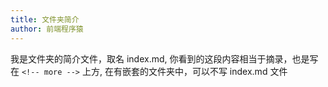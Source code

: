 ```yaml
---
title: 文件夹简介
author: 前端程序猿
---
```


我是文件夹的简介文件，取名 index.md, 你看到的这段内容相当于摘录，也是写在 `<!-- more -->` 上方, 在有嵌套的文件夹中，可以不写 index.md 文件

<!-- more -->
